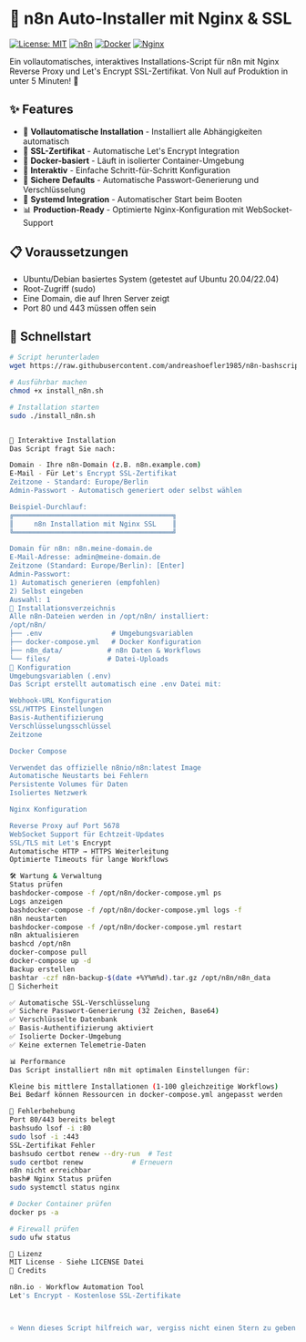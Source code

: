 # 🚀 n8n Auto-Installer mit Nginx & SSL

[![License: MIT](https://img.shields.io/badge/License-MIT-yellow.svg)](https://opensource.org/licenses/MIT)
[![n8n](https://img.shields.io/badge/n8n-latest-orange.svg)](https://n8n.io)
[![Docker](https://img.shields.io/badge/Docker-required-blue.svg)](https://docker.com)
[![Nginx](https://img.shields.io/badge/Nginx-SSL-green.svg)](https://nginx.org)

Ein vollautomatisches, interaktives Installations-Script für n8n mit Nginx Reverse Proxy und Let's Encrypt SSL-Zertifikat. Von Null auf Produktion in unter 5 Minuten! 🎯

## ✨ Features

- 🔧 **Vollautomatische Installation** - Installiert alle Abhängigkeiten automatisch
- 🔐 **SSL-Zertifikat** - Automatische Let's Encrypt Integration
- 🐳 **Docker-basiert** - Läuft in isolierter Container-Umgebung
- 🎯 **Interaktiv** - Einfache Schritt-für-Schritt Konfiguration
- 📝 **Sichere Defaults** - Automatische Passwort-Generierung und Verschlüsselung
- 🚦 **Systemd Integration** - Automatischer Start beim Booten
- 📊 **Production-Ready** - Optimierte Nginx-Konfiguration mit WebSocket-Support

## 📋 Voraussetzungen

- Ubuntu/Debian basiertes System (getestet auf Ubuntu 20.04/22.04)
- Root-Zugriff (sudo)
- Eine Domain, die auf Ihren Server zeigt
- Port 80 und 443 müssen offen sein

## 🚀 Schnellstart

```bash
# Script herunterladen
wget https://raw.githubusercontent.com/andreashoefler1985/n8n-bashscript/install_n8n.sh

# Ausführbar machen
chmod +x install_n8n.sh

# Installation starten
sudo ./install_n8n.sh


💬 Interaktive Installation
Das Script fragt Sie nach:

Domain - Ihre n8n-Domain (z.B. n8n.example.com)
E-Mail - Für Let's Encrypt SSL-Zertifikat
Zeitzone - Standard: Europe/Berlin
Admin-Passwort - Automatisch generiert oder selbst wählen

Beispiel-Durchlauf:
╔═══════════════════════════════════════╗
║     n8n Installation mit Nginx SSL    ║
╚═══════════════════════════════════════╝

Domain für n8n: n8n.meine-domain.de
E-Mail-Adresse: admin@meine-domain.de
Zeitzone (Standard: Europe/Berlin): [Enter]
Admin-Passwort:
1) Automatisch generieren (empfohlen)
2) Selbst eingeben
Auswahl: 1
📁 Installationsverzeichnis
Alle n8n-Dateien werden in /opt/n8n/ installiert:
/opt/n8n/
├── .env                 # Umgebungsvariablen
├── docker-compose.yml   # Docker Konfiguration
├── n8n_data/           # n8n Daten & Workflows
└── files/              # Datei-Uploads
🔧 Konfiguration
Umgebungsvariablen (.env)
Das Script erstellt automatisch eine .env Datei mit:

Webhook-URL Konfiguration
SSL/HTTPS Einstellungen
Basis-Authentifizierung
Verschlüsselungsschlüssel
Zeitzone

Docker Compose

Verwendet das offizielle n8nio/n8n:latest Image
Automatische Neustarts bei Fehlern
Persistente Volumes für Daten
Isoliertes Netzwerk

Nginx Konfiguration

Reverse Proxy auf Port 5678
WebSocket Support für Echtzeit-Updates
SSL/TLS mit Let's Encrypt
Automatische HTTP → HTTPS Weiterleitung
Optimierte Timeouts für lange Workflows

🛠️ Wartung & Verwaltung
Status prüfen
bashdocker-compose -f /opt/n8n/docker-compose.yml ps
Logs anzeigen
bashdocker-compose -f /opt/n8n/docker-compose.yml logs -f
n8n neustarten
bashdocker-compose -f /opt/n8n/docker-compose.yml restart
n8n aktualisieren
bashcd /opt/n8n
docker-compose pull
docker-compose up -d
Backup erstellen
bashtar -czf n8n-backup-$(date +%Y%m%d).tar.gz /opt/n8n/n8n_data
🔐 Sicherheit

✅ Automatische SSL-Verschlüsselung
✅ Sichere Passwort-Generierung (32 Zeichen, Base64)
✅ Verschlüsselte Datenbank
✅ Basis-Authentifizierung aktiviert
✅ Isolierte Docker-Umgebung
✅ Keine externen Telemetrie-Daten

📊 Performance
Das Script installiert n8n mit optimalen Einstellungen für:

Kleine bis mittlere Installationen (1-100 gleichzeitige Workflows)
Bei Bedarf können Ressourcen in docker-compose.yml angepasst werden

🐛 Fehlerbehebung
Port 80/443 bereits belegt
bashsudo lsof -i :80
sudo lsof -i :443
SSL-Zertifikat Fehler
bashsudo certbot renew --dry-run  # Test
sudo certbot renew            # Erneuern
n8n nicht erreichbar
bash# Nginx Status prüfen
sudo systemctl status nginx

# Docker Container prüfen
docker ps -a

# Firewall prüfen
sudo ufw status

📝 Lizenz
MIT License - Siehe LICENSE Datei
🙏 Credits

n8n.io - Workflow Automation Tool
Let's Encrypt - Kostenlose SSL-Zertifikate



⭐ Wenn dieses Script hilfreich war, vergiss nicht einen Stern zu geben!
